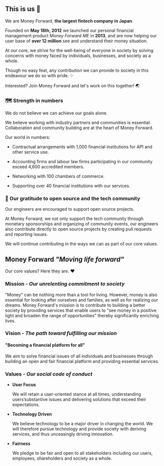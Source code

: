 ## This is us 🎉

We are Money Forward, **the largest fintech company in Japan**.

Founded on **May 18th, 2012** we launched our personal financial management product _Money Forward ME_ in **2013**, and are now helping our user base of **over 12 million** see and understand their money situation.

At our core, we strive for the well-being of everyone in society by solving concerns with money faced by individuals, businesses, and society as a whole.

Though no easy feat, any contribution we can provide to society in this endeavour we do so with pride. ✨

Interested?  Join Money Forward and let's work on this together! 🌏


### 🗺️ Strength in numbers

We do not believe we can achieve our goals alone.

We believe working with industry partners and communities is essential.  Collaboration and community building are at the heart of Money Forward.

Our world in numbers:

* Contractual arrangements with 1,000 financial institutions for API and other service use.

* Accounting firms and labour law firms participating in our community exceed 4,600 accredited members.

* Networking with 100 chambers of commerce.

* Supporting over 40 financial institutions with our services.


### 💾 Our gratitude to open source and the tech community

Our engineers are encouraged to support open source projects.

At Money Forward, we not only support the tech community through monetary sponsorships and organizing of community events, our engineers also contribute directly to open source projects by creating pull requests and reporting issues.

We will continue contributing in the ways we can as part of our core values.


## Money Forward *"Moving life forward"*

Our core values?  Here they are. ❤️

### Mission - _Our unrelenting commitment to society_

"Money" can be nothing more than a tool for living.  However, money is also essential for looking after ourselves and families, as well as for realizing our dreams.  Money Forward's mission is to contribute to building a better society by providing services that enable users to "see money in a positive light and broaden the range of opportunities" thereby significantly enriching lives.

### Vision - _The path toward fulfilling our mission_

#### "Becoming a financial platform for all"

We aim to solve financial issues of all individuals and businesses through building an open and fair financial platform and providing essential services.

### Values - _Our social code of conduct_

* **User Focus**

    We will retain a user-oriented stance at all times, understanding users’substantive issues and delivering solutions that exceed their expectations.

* **Technology Driven**

    We believe technology to be a major driver in changing the world. We will therefore pursue technology and provide society with deriving services, and thus unceasingly driving innovation.

* **Fairness**

    We pledge to be fair and open to all stakeholders including our users, employees, shareholders and society as a whole.
